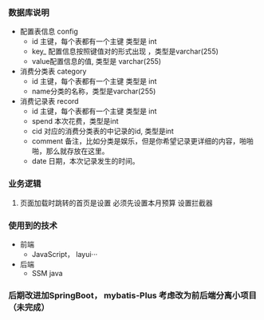 ### 数据库说明
- 配置表信息 config
  - id 主键，每个表都有一个主键 类型是 int
  - key_ 配置信息按照键值对的形式出现 ，类型是varchar(255)
  - value配置信息的值, 类型是 varchar(255)
- 消费分类表 category
  - id 主键，每个表都有一个主键 类型是 int
  - name分类的名称，类型是varchar(255)
- 消费记录表 record
  - id 主键，每个表都有一个主键 类型是 int
  - spend 本次花费，类型是int
  - cid 对应的消费分类表的中记录的id, 类型是int
  - comment 备注，比如分类是娱乐，但是你希望记录更详细的内容，啪啪啪，那么就存放在这里。
  - date 日期，本次记录发生的时间。
### 业务逻辑
1. 页面加载时跳转的首页是设置
    必须先设置本月预算 设置拦截器
### 使用到的技术
- 前端
  - JavaScript， layui···
- 后端
  - SSM java
### 后期改进加SpringBoot， mybatis-Plus 考虑改为前后端分离小项目（未完成）